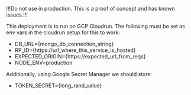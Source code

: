 !!!Do not use in production. This is a proof of concept and has known issues.!!!

This deployment is to run on GCP Cloudrun.
The following must be set as env vars in the cloudrun setup for this to work:
-  DB_URL={mongo_db_connection_string}
-  RP_ID={https://url_where_this_service_is_hosted}
-  EXPECTED_ORIGIN={https://expected_url_from_reqs}
-  NODE_ENV=production

Additionally, using Google Secret Manager we should store:
- TOKEN_SECRET={long_rand_value}
